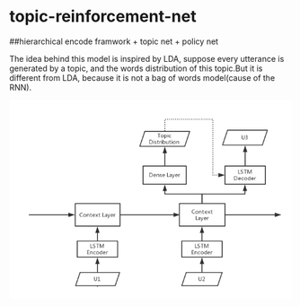 # topic-reinforcement-net

##hierarchical encode framwork + topic net + policy net

The idea behind this model is inspired by LDA, suppose every utterance is generated by a topic, and the words distribution of this topic.But it is different from LDA, because it is not a bag of words model(cause of the RNN).

![model](./topic_reinforcement_net.png)
